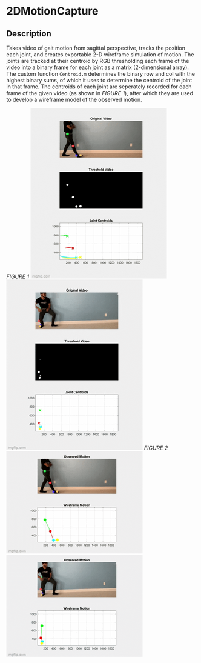 # 2DMotionCapture

## Description
Takes video of gait motion from sagittal perspective, tracks the position each joint, and creates exportable 2-D wireframe simulation of motion. The joints are tracked at their centroid by RGB thresholding each frame of the video into a binary frame for each joint as a matrix (2-dimensional array). The custom function `Centroid.m` determines the binary row and col with the highest binary sums, of which it uses to determine the centroid of the joint in that frame. The centroids of each joint are seperately recorded for each frame of the given video (as shown in *FIGURE 1*), after which they are used to develop a wireframe model of the observed motion.

*FIGURE 1*
![alt text](https://github.com/arzafiruddin/2DMotionCapture/blob/8f87deecb65559df6036f559b195e3a2a3a4ceb6/readme_assets/walkcentroidgif.gif)
![alt text](https://github.com/arzafiruddin/2DMotionCapture/blob/b146e57270f251babb3d10533a83069d0d94f8ae/readme_assets/kickcentroidgif.gif)
*FIGURE 2*
![alt text](https://github.com/arzafiruddin/2DMotionCapture/blob/2fd88569404e7c9a0b91ddff3749ec48e32f92aa/readme_assets/walkwireframegif.gif)
![alt text](https://github.com/arzafiruddin/2DMotionCapture/blob/27fdb564b5e99c37ca447b0cd576924fdf94214f/readme_assets/kickwireframegif.gif)

